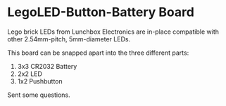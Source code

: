 # LegoLED-Button-Battery Board

Lego brick LEDs from Lunchbox Electronics are in-place compatible with other 2.54mm-pitch, 5mm-diameter LEDs. 

This board can be snapped apart into the three different parts:

1. 3x3 CR2032 Battery
1. 2x2 LED
1. 1x2 Pushbutton

Sent some questions.
